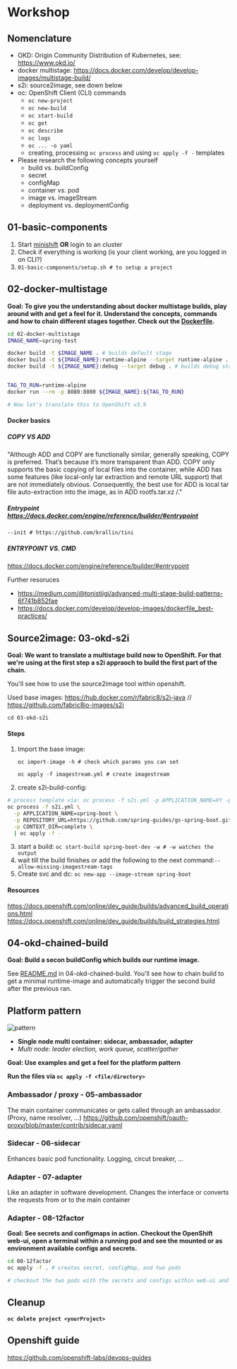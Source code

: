# Workshop

## Nomenclature
- OKD: Origin Community Distribution of Kubernetes, see: https://www.okd.io/
- docker multistage: https://docs.docker.com/develop/develop-images/multistage-build/
- s2i: source2image, see down below
- oc: OpenShift Client (CLI) commands
  - `oc new-project`
  - `oc new-build`
  - `oc start-build`
  - `oc get`
  - `oc describe`
  - `oc logs`
  - `oc ... -o yaml`
  - creating, processing `oc process` and using `oc apply -f -` templates
- Please research the following concepts yourself
  - build vs. buildConfig
  - secret
  - configMap
  - container vs. pod
  - image vs. imageStream
  - deployment vs. deploymentConfig

## 01-basic-components
1. Start [minishift](https://github.com/minishift/minishift) **OR** login to an cluster
2. Check if everything is working (is your client working, are you logged in on CLI?)
3. `01-basic-components/setup.sh # to setup a project`
## 02-docker-multistage
**Goal: To give you the understanding about docker multistage builds, play around with and get a feel for it.
Understand the concepts, commands and how to chain different stages together. Check out the [Dockerfile](02-docker-multistage/Dockerfile).**


```bash
cd 02-docker-multistage
IMAGE_NAME=spring-test

docker build -t $IMAGE_NAME . # builds default stage
docker build -t ${IMAGE_NAME}:runtime-alpine --target runtime-alpine . #builds runtime-alpine stage
docker build -t ${IMAGE_NAME}:debug --target debug . # builds debug stage


TAG_TO_RUN=runtime-alpine
docker run --rm -p 8080:8080 ${IMAGE_NAME}:${TAG_TO_RUN}

# Now let's translate this to OpenShift v3.9
```

#### Docker basics

##### COPY VS ADD
"Although ADD and COPY are functionally similar, generally speaking, COPY is preferred. That’s because it’s more transparent than ADD. COPY only supports the basic copying of local files into the container, while ADD has some features (like local-only tar extraction and remote URL support) that are not immediately obvious. Consequently, the best use for ADD is local tar file auto-extraction into the image, as in ADD rootfs.tar.xz /."

##### Entrypoint https://docs.docker.com/engine/reference/builder/#entrypoint
`--init # https://github.com/krallin/tini`
##### ENTRYPOINT VS. CMD
https://docs.docker.com/engine/reference/builder/#entrypoint


Further resoruces
- https://medium.com/@tonistiigi/advanced-multi-stage-build-patterns-6f741b852fae
- https://docs.docker.com/develop/develop-images/dockerfile_best-practices/

## Source2image: 03-okd-s2i
**Goal: We want to translate a multistage build now to OpenShift. For that we're using at the first step a s2i appraoch to build the first part of the chain.**

You'll see how to use the source2image tool within openshift.


Used base images: https://hub.docker.com/r/fabric8/s2i-java // https://github.com/fabric8io-images/s2i

`cd 03-okd-s2i`



#### Steps

1. Import the base image: 
    
    `oc import-image -h # check which params you can set`

    `oc apply -f imagestream.yml # create imagestream`

2. create s2i-build-config: 

```bash
# process template via: oc process -f s2i.yml -p APPLICATION_NAME=XY -p REPOSITORY_URL=re...
oc process -f s2i.yml \
  -p APPLICATION_NAME=spring-boot \
  -p REPOSITORY_URL=https://github.com/spring-guides/gs-spring-boot.git \
  -p CONTEXT_DIR=complete \
  | oc apply -f -
```

3. start a build: `oc start-build spring-boot-dev -w # -w watches the output`
4. wait till the build finishes or add the following to the next command:`--allow-missing-imagestream-tags`  
5. Create svc and dc: `oc new-app --image-stream spring-boot`


#### Resources

https://docs.openshift.com/online/dev_guide/builds/advanced_build_operations.html
https://docs.openshift.com/online/dev_guide/builds/build_strategies.html

## 04-okd-chained-build
**Goal: Build a secon buildConfig which builds our runtime image.**


See [README.md](04-okd-chained-build/README.md) in 04-okd-chained-build. You'll see how to chain build to get a minimal runtime-image and automatically trigger the second build after the previous ran.


## Platform pattern 
![pattern](https://devopedia.org/images/article/122/7070.1538988426.jpg)
- **Single node multi container: sidecar, ambassador, adapter**
- *Multi node: leader election, work queue, scatter/gather*

**Goal: Use examples and get a feel for the platform pattern**

**Run the files via `oc apply -f <file/directory>`**

### Ambassador / proxy - 05-ambassador

The main container communicates or gets called through an ambassador. (Proxy, name resolver, ...)
https://github.com/openshift/oauth-proxy/blob/master/contrib/sidecar.yaml

### Sidecar - 06-sidecar
Enhances basic pod functionality. Logging, circut breaker, ...

### Adapter - 07-adapter
Like an adapter in software development. Changes the interface or converts the requests from or to the main container 

### Adapter - 08-12factor

**Goal: See secrets and configmaps in action. Checkout the OpenShift web-ui, open a terminal within a running pod and see the mounted or as environment available configs and secrets.**

```bash
cd 08-12factor
oc apply -f . # creates secret, configMap, and two pods

# checkout the two pods with the secrets and configs within web-ui and via CLI
```

## Cleanup
**`oc delete project <yourProject>`**

## Openshift guide
https://github.com/openshift-labs/devops-guides